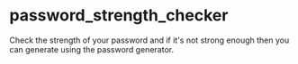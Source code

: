 # password_strength_checker
Check the strength of your password and if it's not strong enough then you can generate using the password generator.
